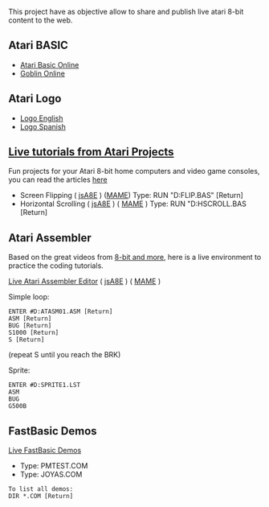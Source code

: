 This project have as objective allow to share and publish live atari 8-bit content to the web.

## Atari BASIC

- [Atari Basic Online](https://eahumada.github.io/AtariOnline/basic/basic-mame.html?)
- [Goblin Online](https://eahumada.github.io/AtariOnline/basic/goblin-mame.html?)


## Atari Logo

- [Logo English](https://eahumada.github.io/AtariOnline/logo/logoeng-mame.html)
- [Logo Spanish](https://eahumada.github.io/AtariOnline/logo/logospa-mame.html)

## [Live tutorials from Atari Projects](http://atariprojects.org/)

Fun projects for your Atari 8-bit home computers and video game consoles, you can read the articles [here](http://atariprojects.org/)

- Screen Flipping ( [jsA8E](https://eahumada.github.io/AtariOnline/atariprojects.html?disk_filename=flip.atr) ) ([MAME](https://eahumada.github.io/AtariOnline/atariprojects/basic-mame.html)) Type: RUN "D:FLIP.BAS" [Return]
- Horizontal Scrolling ( [jsA8E](https://eahumada.github.io/AtariOnline/atariprojects.html?disk_filename=scrolling.atr) ) ( [MAME](https://eahumada.github.io/AtariOnline/atariprojects/basic-mame.html) ) Type: RUN "D:HSCROLL.BAS [Return]


## Atari Assembler

Based on the great videos from [8-bit and more](https://www.youtube.com/watch?v=gOIa6_2_sxw), here is a live environment to practice the coding tutorials.

[Live Atari Assembler Editor](https://eahumada.github.io/AtariOnline/assembler/assembler-mame.html) ( [jsA8E](https://eahumada.github.io/AtariOnline/assembler.html?disk_filename=atariassembler.atr) )
( [MAME](https://eahumada.github.io/AtariOnline/assembler.assembler-mame.html) )

Simple loop:
```
ENTER #D:ATASM01.ASM [Return]
ASM [Return]
BUG [Return]
S1000 [Return]
S [Return]
```
(repeat S until you reach the BRK)

Sprite:
```
ENTER #D:SPRITE1.LST
ASM
BUG
G500B
```

## FastBasic Demos

[Live FastBasic Demos](https://eahumada.github.io/AtariOnline/fastbasic/fastbasic-mame.html) 

- Type: PMTEST.COM
- Type: JOYAS.COM

```
To list all demos:
DIR *.COM [Return]
```

